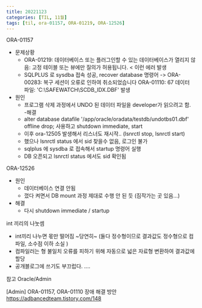 ```yaml
---
title: 20221123
categories: [TIL, 11월]
tags: [til, ora-01157, ORA-01219, ORA-12526]     
---
```

   
ORA-01157     
- 문제상황     
	- ORA-01219: 데이터베이스 또는 플러그인할 수 있는 데이터베이스가 열리지 않음: 고정 테이블 또는 뷰에만 질의가 허용됩니다. < 이런 에러 발생       
	- SQLPLUS 로 sysdba 접속 성공, recover database 명령어 -> ORA-00283: 복구 세션이 오류로 인하여 취소되었습니다 ORA-01110: 67	데이터 파일: 'C:\SAFEWATCH\SCDB_IDX.DBF' 발생     
- 원인     
	- 프로그램 삭제 과정에서 UNDO 된 데이터 파일을 developer가 읽으려고 함.   
-해결    
	- alter database datafile '/app/oracle/oradata/testdb/undotbs01.dbf' offline drop; 사용하고 shutdown immediate, start    
	- 이후 ora-12505 발생해서 리스너도 재시작.. (lsnrctl stop, lsnrctl start)    
	- 했으나 lsnrctl status 에서 sid 찾을수 없음, 로그인 불가    
	- sqlplus 에 sysdba 로 접속해서 startup 명령어 실행    
	- DB 오픈되고 lsnrctl status 에서도 sid 확인됨    

ORA-12526
- 원인    
	- 데이터베이스 연결 안됨    
	- 껐다 켜면서 DB mount 과정 제대로 수행 안 된 듯 (짐작가는 곳 있음...)    
- 해결    
	- 다시 shutdown immediate / startup       
	
    
int 끼리의 나눗셈     
- int끼리 나누면 몫만 떨어짐 ~당연히~ (둘다 정수형이므로 결과값도 정수형으로 컴파일, 소수점 이하 소실 )    
- 컴파일러는 형 불일치 오류를 피하기 위해 자동으로 넓은 자료형 변환하여 결과값에 할당    
- 공개블로그에 쓰기도 부끄럽다. ....     



	
	
참고 
Oracle/Admin

[Admin] ORA-01157, ORA-01110 장애 해결 방안 https://adbancedteam.tistory.com/148
	 
